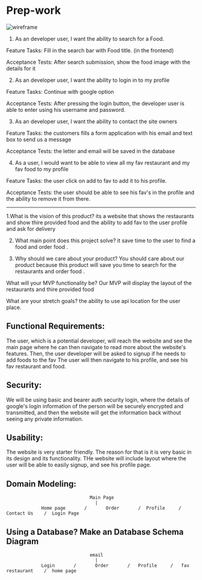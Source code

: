 # Prep-work

![wireframe](https://drive.google.com/file/d/1pYRq6y6OCcdKKTK-hlumJQBZVZXKuaPR/view?usp=sharing)

1. As an developer user, I want the ability to search for a Food.

Feature Tasks:
Fill in the search bar with Food title. (in the frontend)

Acceptance Tests:
After search submission, show the food image with the details for it


2. As an developer user, I want the ability to login in to my profile

Feature Tasks:
Continue with google option

Acceptance Tests:
After pressing the login button, the developer user is able to enter using his username and password.


3. As an developer user, I want the ability to contact the site owners

Feature Tasks:
the customers fills a form application with his email and text box to send us a message

Acceptance Tests:
the letter and email will be saved in the database


4. As a user, I would want to be able to view all my fav restaurant and my fav food to my profile

Feature Tasks:
the user click on add to fav to add it to his profile.

Acceptance Tests:
the user should be able to see his fav's in the profile and the ability to remove it from there.

<hr>

1.What is the vision of this product?
its a website that shows the restaurants and show thire provided food and the ability to add fav to the user profile and ask for delivery 

2. What main point does this project solve?
it save time to the user to find a food and order food .


3. Why should we care about your product?
You should care about our product because this product will save you time to search for the restaurants and order food .



What will your MVP functionality be?
Our MVP will display the layout of the restaurants and thire provided food

What are your stretch goals?
the ability to use api location for the user place.

##  Functional Requirements:

The user, which is a potential developer, will reach the website and see the main page where he can then navigate to read more about the website's features.
Then, the user developer will be asked to signup if he needs to add foods to the fav
The user will then navigate to his profile, and see his fav restaurant and food.

##  Security:
We will be using basic and bearer auth security login, where the details of google's login information of the person will be securely encrypted and transmitted, and then the website will get the 
information back without seeing any private information.


##  Usability:
The website is very starter friendly. The reason for that is it is very basic in its design and its functionality. THe website will include layout where the 
user will be able to easily signup, and see his profile page.

##  Domain Modeling:

                                   Main Page
                                     |
                 Home page       /       Order       /  Profile     /   Contact Us    /  Login Page  
                 
                 
                 
##  Using a Database? Make an Database Schema Diagram


                                   email
                                     |
                 Login       /       Order       /   Profile     /   fav restaurant    /  home page
